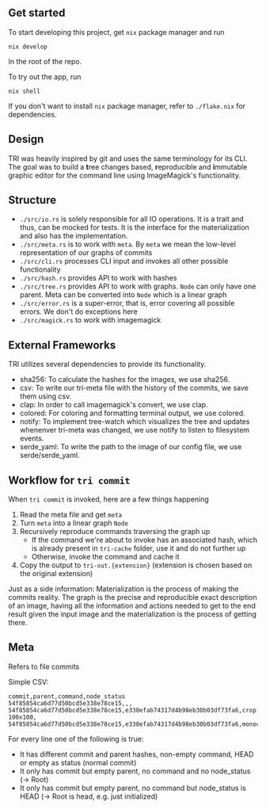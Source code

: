 ## Get started

To start developing this project, get `nix` package manager and run
```
nix develop
```
In the root of the repo.

To try out the app, run
```
nix shell
```

If you don't want to install `nix` package manager, refer to `./flake.nix` for dependencies.

## Design

TRI was heavily inspired by git and uses the same terminology for its CLI. The goal was to build a **t**ree changes based, **r**eproducible and **i**mmutable graphic editor for the command line using ImageMagick's functionality.

## Structure

- `./src/io.rs` is solely responsible for all IO operations. It is a trait and thus, can be mocked for tests. It is the interface for the materialization and also has the implementation. 
- `./src/meta.rs` is to work with `meta`. By `meta` we mean the low-level representation of our graphs of commits
- `./src/cli.rs` processes CLI input and invokes all other possible functionality
- `./src/hash.rs` provides API to work with hashes
- `./src/tree.rs` provides API to work with graphs. `Node` can only have one parent. Meta can be converted into `Node` which is a linear graph
- `./src/error.rs` is a super-error, that is, error covering all possible errors. We don't do exceptions here
- `./src/magick.rs` to work with imagemagick

## External Frameworks

TRI utilizes several dependencies to provide its functionality.

- sha256: To calculate the hashes for the images, we use sha256.
- csv: To write our tri-meta file with the history of the commits, we save them using csv.
- clap: In order to call imagemagick's convert, we use clap.
- colored: For coloring and formatting terminal output, we use colored.
- notify: To implement tree-watch which visualizes the tree and updates whenenver tri-meta was changed, we use notify to listen to filesystem events.
- serde_yaml: To write the path to the image of our config file, we use serde/serde_yaml.

## Workflow for `tri commit`

When `tri commit` is invoked, here are a few things happening

1. Read the meta file and get `meta`
1. Turn `meta` into a linear graph `Node`
1. Recursively reproduce commands traversing the graph up
    - If the command we're about to invoke has an associated hash, which is already present in `tri-cache` folder, use it and do not further up
    - Otherwise, invoke the command and cache it
1. Copy the output to `tri-out.{extension}` (extension is chosen based on the original extension)

Just as a side information:
Materialization is the process of making the commits reality. The graph is the precise and reproducible exact description of an image, having all the information and actions needed to get to the end result given the input image and the materialization is the process of getting there.

## Meta

Refers to file commits

Simple CSV:

```
commit,parent,command,node_status
54f85854ca6d77d50bcd5e338e78ce15,,,
54f85854ca6d77d50bcd5e338e78ce15,e330efab74317d4b98eb30b03df73fa6,crop 100x100,
54f85854ca6d77d50bcd5e338e78ce15,e330efab74317d4b98eb30b03df73fa6,monochrome,HEAD
```

For every line one of the following is true:
- It has different commit and parent hashes, non-empty command, HEAD or empty as status (normal commit)
- It only has commit but empty parent, no command and no node_status (-> Root)
- It only has commit but empty parent, no command but node_status is HEAD (-> Root is head, e.g. just initialized)